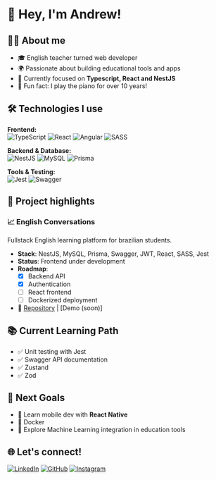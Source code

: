 # 👋 Hey, I'm Andrew!

## 👨‍💻 About me
- 🎓 English teacher turned web developer  
- 🌍 Passionate about building educational tools and apps  
- 🚀 Currently focused on **Typescript, React and NestJS**  
- 🎹 Fun fact: I play the piano for over 10 years!

## 🛠️ Technologies I use

**Frontend:**  
![TypeScript](https://img.shields.io/badge/-TypeScript-3178C6?style=flat&logo=typescript&logoColor=white)
![React](https://img.shields.io/badge/-React-61DAFB?style=flat&logo=react&logoColor=black)
![Angular](https://img.shields.io/badge/angular-%23DD0031.svg?style=flat&logo=angular&logoColor=white)
![SASS](https://img.shields.io/badge/SASS-hotpink.svg?style=flat&logo=SASS&logoColor=white)

**Backend & Database:**  
![NestJS](https://img.shields.io/badge/-NestJS-E0234E?style=flat&logo=nestjs&logoColor=white)
![MySQL](https://img.shields.io/badge/-MySQL-4479A1?style=flat&logo=mysql&logoColor=white)
![Prisma](https://img.shields.io/badge/-Prisma-2D3748?style=flat&logo=prisma&logoColor=white)

**Tools & Testing:**  
![Jest](https://img.shields.io/badge/-Jest-C21325?style=flat&logo=jest&logoColor=white)
![Swagger](https://img.shields.io/badge/-Swagger-%23Clojure?style=flat&logo=swagger&logoColor=white)

## 🧩 Project highlights

### 📈 English Conversations
Fullstack English learning platform for brazilian students.
- **Stack**: NestJS, MySQL, Prisma, Swagger, JWT, React, SASS, Jest
- **Status**: Frontend under development
- **Roadmap**:  
  - [x] Backend API  
  - [x] Authentication  
  - [ ] React frontend  
  - [ ] Dockerized deployment 
- 🔗 [Repository](https://github.com/andy-oliv/englishconversations) | [Demo (soon)]

## 📚 Current Learning Path
- ✅ Unit testing with Jest  
- ✅ Swagger API documentation  
- ✅ Zustand
- ✅ Zod 

## 🎯 Next Goals
- 📱 Learn mobile dev with **React Native**  
- 🐳 Docker
- 🤖 Explore Machine Learning integration in education tools

## 🌐 Let's connect!

[![LinkedIn](https://img.shields.io/badge/-LinkedIn-0077B5?style=flat&logo=linkedin&logoColor=white)](https://www.linkedin.com/in/andy-oliveira/)
[![GitHub](https://img.shields.io/badge/-GitHub-181717?style=flat&logo=github&logoColor=white)](https://github.com/andy-oliv)
[![Instagram](https://img.shields.io/badge/-Instagram-E4405F?style=flat&logo=instagram&logoColor=white)](https://www.instagram.com/andrewithw/)


